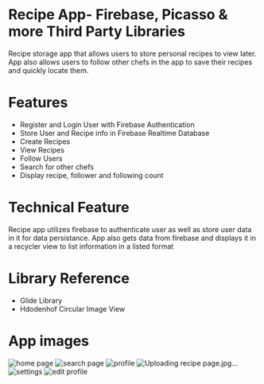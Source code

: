 # Recipe App- Firebase, Picasso & more Third Party Libraries
Recipe storage app that allows users to store personal recipes to view later. App also allows users to follow other chefs in the app to save their recipes and quickly locate them.
# Features
* Register and Login User with Firebase Authentication
* Store User and Recipe info in Firebase Realtime Database
* Create Recipes
* View Recipes
* Follow Users
* Search for other chefs
* Display recipe, follower and following count
# Technical Feature
Recipe app utilizes firebase to authenticate user as well as store user data in it for data persistance. App also gets data from firebase and displays it in a recycler view to list information in a listed format
# Library Reference
* Glide Library
* Hdodenhof Circular Image View
# App images
![home page](https://user-images.githubusercontent.com/56201348/123563699-0d28ef80-d7ae-11eb-8ee1-64ebc57acd99.jpg)
![search page](https://user-images.githubusercontent.com/56201348/123563701-10bc7680-d7ae-11eb-9d5b-fca022a2e66c.jpg)
![profile](https://user-images.githubusercontent.com/56201348/123563706-14e89400-d7ae-11eb-85b8-1cd80ec9d946.jpg)
![Uploading recipe page.jpg…]()
![settings](https://user-images.githubusercontent.com/56201348/123563708-1ade7500-d7ae-11eb-8fae-41682120c816.jpg)
![edit profile](https://user-images.githubusercontent.com/56201348/123563713-1e71fc00-d7ae-11eb-847d-3743af3059ca.jpg)
